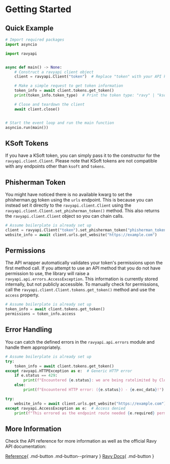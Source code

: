 # Getting Started

## Quick Example

```python
# Import required packages
import asyncio

import ravyapi


async def main() -> None:
    # Construct a ravyapi client object
    client = ravyapi.Client("token")  # Replace "token" with your API key

    # Make a simple request to get token information
    token_info = await client.tokens.get_token()
    print(token_info.token_type)  # Print the token type: "ravy" | "ksoft"

    # Close and teardown the client
    await client.close()


# Start the event loop and run the main function
asyncio.run(main())
```

## KSoft Tokens

If you have a KSoft token, you can simply pass it to the constructor for the `ravyapi.client.Client`. Please note that KSoft tokens are not compatible with any endpoints other than `ksoft` and `tokens`.

## Phisherman Token

You might have noticed there is no available kwarg to set the phisherman.gg token using the `urls` endpoint. This is because you can instead set it directly to the `ravyapi.client.Client` using the `ravyapi.client.Client.set_phisherman_token()` method. This also returns the `ravyapi.client.Client` object so you can chain calls.

```python
# Assume boilerplate is already set up
client = ravyapi.Client("token").set_phisherman_token("phisherman_token")
website_info = await client.urls.get_website("https://example.com")
```

## Permissions

The API wrapper automatically validates your token's permissions upon the first method call. If you attempt to use an API method that you do not have permission to use, the library will raise a `ravyapi.api.errors.AccessException`. This information is currently stored internally, but not publicly accessible. To manually check for permissions, call the `ravyapi.client.Client.tokens.get_token()` method and use the `access` property.

```python
# Assume boilerplate is already set up
token_info = await client.tokens.get_token()
permissions = token_info.access
```

## Error Handling

You can catch the defined errors in the `ravyapi.api.errors` module and handle them appropriately.

```python
# Assume boilerplate is already set up
try:
    token_info = await client.tokens.get_token()
except ravyapi.HTTPException as e:  # Generic HTTP error
    if e.status == 429:
        print(f"Encountered {e.status}: we are being ratelimited by Cloudflare!")
    else:
        print(f"Encountered HTTP error: ({e.status}) - {e.exc_data}!")

try:
    website_info = await client.urls.get_website("https://example.com")
except ravyapi.AccessException as e:  # Access denied
    print(f"This errored as the endpoint route needed {e.required} permission!")
```

## More Information

Check the API reference for more information as well as the official Ravy API documentation:

[Reference](./reference/client.md){ .md-button .md-button--primary }
[Ravy Docs](https://ravy.org/docs){ .md-button }
